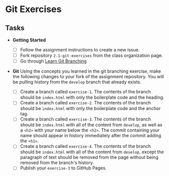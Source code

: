 # Git Exercises


## Tasks
- **Getting Started**
  - [ ] Follow the assignment instructions to create a new issue.
  - [ ] Fork repository `2.1-git-exercises` from the class organization page.
  - [ ] Go through [Learn Git
    Branching](http://pcottle.github.io/learnGitBranching/)
- **Git**
  Using the concepts you learned in the git branching exercise, make the
  following changes to your fork of the assignment repository. You will be
  pulling history from the `develop` branch that already exists.

  - [ ] Create a branch called `exercise-1`. The contents of the branch should
    be `index.html` with only the boilerplate code and the heading.
  - [ ] Create a branch called `exercise-2`. The contents of the branch should
    be `index.html` with only the boilerplate code and the anchor tag.
  - [ ] Create a branch called `exercise-3`. The contents of the branch should
    be `index.html` with all of the content from `develop`, as well as a
    `<h2>` with your name below the `<h2>`. The commit containing your name
    should appear in history immediately after the commit adding the `<h1>`.
  - [ ] Create a branch called `exercise-4`. The contents of the branch should
    be `index.html` with all of the content from `develop`, except the paragraph
    of text should be removed from the page without being removed from the
    branch's history.
  - [ ] Publish your `exercise-3` to GitHub Pages.
